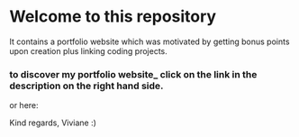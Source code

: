 # Welcome to this repository
It contains a portfolio website which was motivated by getting bonus points upon creation plus linking coding projects.

### to discover my portfolio website_ click on the link in the description on the right hand side.
or here: 

Kind regards, Viviane :)
